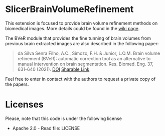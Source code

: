 # SlicerBrainVolumeRefinement

This extension is focused to provide brain volume refinement methods on biomedical images. More details could be found in the [wiki page](https://www.slicer.org/wiki/Documentation/Nightly/Extensions/BrainVolumeRefinement).

The BVeR module that provides the fine tunning of brain volumes from previous brain extracted images are also described in the following paper:

> da Silva Senra Filho, A.C., Simozo, F.H. & Junior, L.O.M. Brain volume refinement (BVeR): automatic correction tool as an alternative to manual intervention on brain segmentation. Res. Biomed. Eng. 37, 631–640 (2021). [DOI](https://doi.org/10.1007/s42600-021-00168-x) [Sharable Link](https://rdcu.be/dZFFt)

Feel free to enter in contact with the authors to request a private copy of the papers.

# Licenses

Please, note that this code is under the following license

 * Apache 2.0 - Read file: LICENSE
